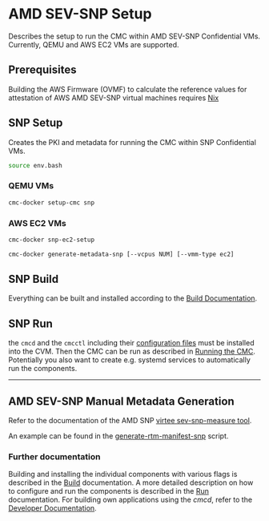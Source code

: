 # AMD SEV-SNP Setup

Describes the setup to run the CMC within AMD SEV-SNP Confidential VMs. Currently, QEMU and
AWS EC2 VMs are supported.

## Prerequisites

Building the AWS Firmware (OVMF) to calculate the reference values for attestation of AWS AMD SEV-SNP
virtual machines requires [Nix](https://nixos.org/download/)

## SNP Setup

Creates the PKI and metadata for running the CMC within SNP Confidential VMs.
```sh
source env.bash
```

### QEMU VMs
```sh
cmc-docker setup-cmc snp
```

### AWS EC2 VMs
```sh
cmc-docker snp-ec2-setup

cmc-docker generate-metadata-snp [--vcpus NUM] [--vmm-type ec2]
```

## SNP Build

Everything can be built and installed according to the
[Build Documentation](./build-and-install.md).

## SNP Run

the `cmcd` and the `cmcctl` including their [configuration files](./run.md) must be installed
into the CVM. Then the CMC can be run as described in
[Running the CMC](./run.md). Potentially you also want to create e.g. systemd services
to automatically run the components.

---


## AMD SEV-SNP Manual Metadata Generation

Refer to the documentation of the AMD SNP
[virtee sev-snp-measure tool](https://github.com/virtee/sev-snp-measure).

An example  can be found in the [generate-rtm-manifest-snp](../bin/generate-rtm-manifest-snp) script.

### Further documentation

Building and installing the individual components with various flags is described in the
[Build](./build-and-install.md) documentation. A more detailed description on how to configure and
run the components is described in the [Run](./run.md) documentation. For building own applications
using the *cmcd*, refer to the [Developer Documentation](./dev.md).